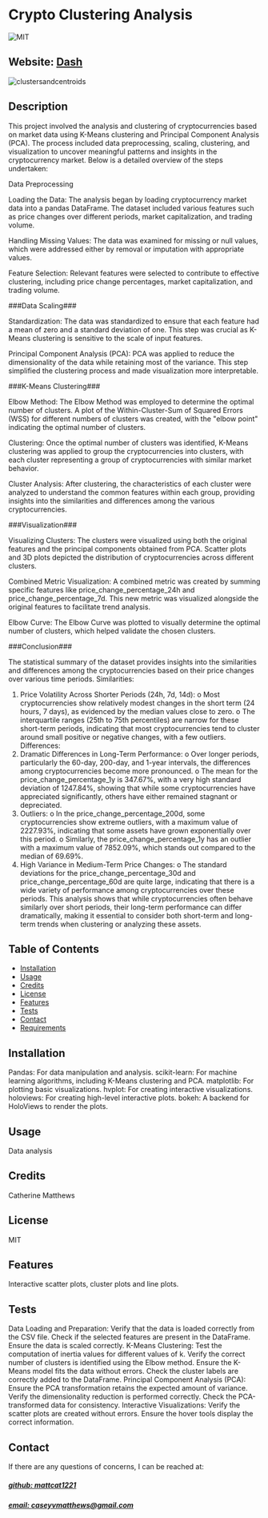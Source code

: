 # Crypto Clustering Analysis
![MIT](https://img.shields.io/badge/License-MIT-blue)

## Website: [Dash](https://crypto-clustering-analysis-git-main-caseys-projects-78b1de0d.vercel.app/)
![clustersandcentroids](https://github.com/user-attachments/assets/ae31e7c3-2ee0-4ad9-a0cf-f05806fd8a38)

## Description
This project involved the analysis and clustering of cryptocurrencies based on market data using K-Means clustering and Principal Component Analysis (PCA). The process included data preprocessing, scaling, clustering, and visualization to uncover meaningful patterns and insights in the cryptocurrency market. Below is a detailed overview of the steps undertaken:

Data Preprocessing

Loading the Data:
The analysis began by loading cryptocurrency market data into a pandas DataFrame. The dataset included various features such as price changes over different periods, market capitalization, and trading volume.

Handling Missing Values:
The data was examined for missing or null values, which were addressed either by removal or imputation with appropriate values.

Feature Selection:
Relevant features were selected to contribute to effective clustering, including price change percentages, market capitalization, and trading volume.

###Data Scaling###

Standardization:
The data was standardized to ensure that each feature had a mean of zero and a standard deviation of one. This step was crucial as K-Means clustering is sensitive to the scale of input features.

Principal Component Analysis (PCA):
PCA was applied to reduce the dimensionality of the data while retaining most of the variance. This step simplified the clustering process and made visualization more interpretable.

###K-Means Clustering###

Elbow Method:
The Elbow Method was employed to determine the optimal number of clusters. A plot of the Within-Cluster-Sum of Squared Errors (WSS) for different numbers of clusters was created, with the "elbow point" indicating the optimal number of clusters.

Clustering:
Once the optimal number of clusters was identified, K-Means clustering was applied to group the cryptocurrencies into clusters, with each cluster representing a group of cryptocurrencies with similar market behavior.

Cluster Analysis:
After clustering, the characteristics of each cluster were analyzed to understand the common features within each group, providing insights into the similarities and differences among the various cryptocurrencies.

###Visualization###

Visualizing Clusters:
The clusters were visualized using both the original features and the principal components obtained from PCA. Scatter plots and 3D plots depicted the distribution of cryptocurrencies across different clusters.

Combined Metric Visualization:
A combined metric was created by summing specific features like price_change_percentage_24h and price_change_percentage_7d. This new metric was visualized alongside the original features to facilitate trend analysis.

Elbow Curve:
The Elbow Curve was plotted to visually determine the optimal number of clusters, which helped validate the chosen clusters.

###Conclusion###

The statistical summary of the dataset provides insights into the similarities and differences among the cryptocurrencies based on their price changes over various time periods. 
Similarities:
1.	Price Volatility Across Shorter Periods (24h, 7d, 14d):
o	Most cryptocurrencies show relatively modest changes in the short term (24 hours, 7 days), as evidenced by the median values close to zero.
o	The interquartile ranges (25th to 75th percentiles) are narrow for these short-term periods, indicating that most cryptocurrencies tend to cluster around small positive or negative changes, with a few outliers.
Differences:
1.	Dramatic Differences in Long-Term Performance:
o	Over longer periods, particularly the 60-day, 200-day, and 1-year intervals, the differences among cryptocurrencies become more pronounced.
o	The mean for the price_change_percentage_1y is 347.67%, with a very high standard deviation of 1247.84%, showing that while some cryptocurrencies have appreciated significantly, others have either remained stagnant or depreciated.
2.	Outliers:
o	In the price_change_percentage_200d, some cryptocurrencies show extreme outliers, with a maximum value of 2227.93%, indicating that some assets have grown exponentially over this period.
o	Similarly, the price_change_percentage_1y has an outlier with a maximum value of 7852.09%, which stands out compared to the median of 69.69%.
3.	High Variance in Medium-Term Price Changes:
o	The standard deviations for the price_change_percentage_30d and price_change_percentage_60d are quite large, indicating that there is a wide variety of performance among cryptocurrencies over these periods.
This analysis shows that while cryptocurrencies often behave similarly over short periods, their long-term performance can differ dramatically, making it essential to consider both short-term and long-term trends when clustering or analyzing these assets.


## Table of Contents
- [Installation](#installation)
- [Usage](#usage)
- [Credits](#credits)
- [License](#license)
- [Features](#features)
- [Tests](#tests)
- [Contact](#contact)
- [Requirements](https://github.com/mattcat1221/Crypto-Clustering-Analysis/blob/main/requirements.txt)
## Installation
Pandas: For data manipulation and analysis. scikit-learn: For machine learning algorithms, including K-Means clustering and PCA. matplotlib: For plotting basic visualizations. hvplot: For creating interactive visualizations. holoviews: For creating high-level interactive plots. bokeh: A backend for HoloViews to render the plots.


## Usage
Data analysis

## Credits
Catherine Matthews

## License
MIT

## Features
Interactive scatter plots, cluster plots and line plots.

## Tests
Data Loading and Preparation:  Verify that the data is loaded correctly from the CSV file. Check if the selected features are present in the DataFrame. Ensure the data is scaled correctly. K-Means Clustering:  Test the computation of inertia values for different values of k. Verify the correct number of clusters is identified using the Elbow method. Ensure the K-Means model fits the data without errors. Check the cluster labels are correctly added to the DataFrame. Principal Component Analysis (PCA):  Ensure the PCA transformation retains the expected amount of variance. Verify the dimensionality reduction is performed correctly. Check the PCA-transformed data for consistency. Interactive Visualizations:  Verify the scatter plots are created without errors. Ensure the hover tools display the correct information.

## Contact
If there are any questions of concerns, I can be reached at:
##### [github: mattcat1221](https://github.com/mattcat1221)
##### [email: caseyvmatthews@gmail.com](mailto:caseyvmatthews@gmail.com)
